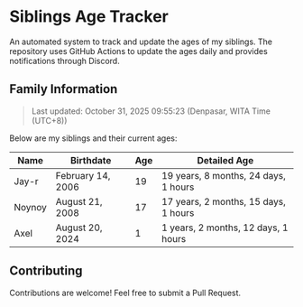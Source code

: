 # Siblings Age Tracker

An automated system to track and update the ages of my siblings. The repository uses GitHub Actions to update the ages daily and provides notifications through Discord.

## Family Information

> Last updated: October 31, 2025 09:55:23 (Denpasar, WITA Time (UTC+8))

Below are my siblings and their current ages:

| Name | Birthdate | Age | Detailed Age |
|------|-----------|-----|-------------|
| Jay-r | February 14, 2006 | 19 | 19 years, 8 months, 24 days, 1 hours |
| Noynoy | August 21, 2008 | 17 | 17 years, 2 months, 15 days, 1 hours |
| Axel | August 20, 2024 | 1 | 1 years, 2 months, 12 days, 1 hours |

## Contributing

Contributions are welcome! Feel free to submit a Pull Request.